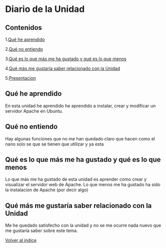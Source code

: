 # Diario de la Unidad 

 ## Contenidos
 
 1.[Qué he aprendido](#qué-he-aprendido)
 
 2.[Qué no entiendo](#qué-no-entiendo)
 
 3.[Qué es lo que más me ha gustado y qué es lo que menos](#qué-es-lo-que-más-me-ha-gustado-y-qué-es-lo-que-menos)
 
 4.[Qué más me gustaría saber relacionado con la Unidad](#qué-más-me-gustaría-saber-relacionado-con-la-unidad)

 5.[Presentacion](Presentacion_DAW.pdf)
  
## Qué he aprendido

En esta unidad he aprendido he aprendido a instalar, crear y modificar un servidor Apache en Ubuntu.
  
## Qué no entiendo

Hay algunas funciones que no me han quedado claro que hacen como el nano solo se que se tienen que utilizar y ya esta

## Qué es lo que más me ha gustado y qué es lo que menos

Lo que más me ha gustado de esta unidad es aprender como crear y visualizar el servidor web de Apache.
Lo que menos me ha gustado ha sido la instalacion de Apache (por decir algo)

## Qué más me gustaría saber relacionado con la Unidad

  Me he quedado satisfecho con la unidad y no se me ocurre nada nuevo que me gustaria saber sobre este tema.

[Volver al indice](Indice.md)
